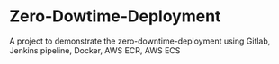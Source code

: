 # Zero-Dowtime-Deployment
A project to demonstrate the zero-downtime-deployment using Gitlab, Jenkins pipeline, Docker,  AWS ECR, AWS ECS
